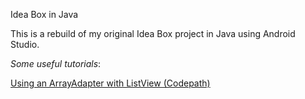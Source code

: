 Idea Box in Java

This is a rebuild of my original Idea Box project in Java using Android Studio.

*Some useful tutorials*:

[Using an ArrayAdapter with ListView (Codepath)](https://guides.codepath.com/android/Using-an-ArrayAdapter-with-ListView#defining-the-adapter)
